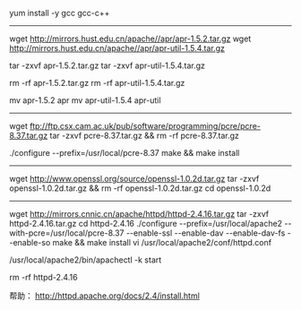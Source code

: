 
yum install -y gcc gcc-c++


------------------------------------------------------------------------------------------
wget http://mirrors.hust.edu.cn/apache//apr/apr-1.5.2.tar.gz
wget http://mirrors.hust.edu.cn/apache//apr/apr-util-1.5.4.tar.gz

tar -zxvf apr-1.5.2.tar.gz
tar -zxvf apr-util-1.5.4.tar.gz

rm -rf apr-1.5.2.tar.gz
rm -rf apr-util-1.5.4.tar.gz

mv apr-1.5.2 apr
mv apr-util-1.5.4 apr-util


------------------------------------------------------------------------------------------
wget ftp://ftp.csx.cam.ac.uk/pub/software/programming/pcre/pcre-8.37.tar.gz
tar -zxvf pcre-8.37.tar.gz && rm -rf pcre-8.37.tar.gz

./configure --prefix=/usr/local/pcre-8.37
make && make install


------------------------------------------------------------------------------------------
wget http://www.openssl.org/source/openssl-1.0.2d.tar.gz
tar -zxvf openssl-1.0.2d.tar.gz && rm -rf openssl-1.0.2d.tar.gz
cd openssl-1.0.2d



------------------------------------------------------------------------------------------
wget http://mirrors.cnnic.cn/apache/httpd/httpd-2.4.16.tar.gz
tar -zxvf httpd-2.4.16.tar.gz
cd httpd-2.4.16
./configure --prefix=/usr/local/apache2 --with-pcre=/usr/local/pcre-8.37 --enable-ssl --enable-dav --enable-dav-fs --enable-so 
make && make install
vi /usr/local/apache2/conf/httpd.conf

/usr/local/apache2/bin/apachectl -k start

rm -rf httpd-2.4.16

帮助： http://httpd.apache.org/docs/2.4/install.html
